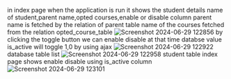 in index page  when the application is run it shows the student details name of student,parent name,opted courses,enable or disable  column parent name is fetched by the relation of parent table name of the courses fetched from the relation opted_course_table 
![Screenshot 2024-06-29 122856](https://github.com/amalanto1611/test_laravel_student/assets/145443897/a88452e3-4f58-4d5f-802d-fef94d1a2c3d)
by clicking the toggle button we can enable disable at that time databse value is_active will toggle 1,0 by using ajax 
![Screenshot 2024-06-29 122922](https://github.com/amalanto1611/test_laravel_student/assets/145443897/40aaa021-7798-4982-9673-8e62656ed276)
database table list
![Screenshot 2024-06-29 122958](https://github.com/amalanto1611/test_laravel_student/assets/145443897/388c1861-46c9-45d5-bb62-b8faf2f3a915)
student table index page shows enable disable using is_active column
![Screenshot 2024-06-29 123101](https://github.com/amalanto1611/test_laravel_student/assets/145443897/85f08aab-fb19-4405-b935-a1109d0565a5)
